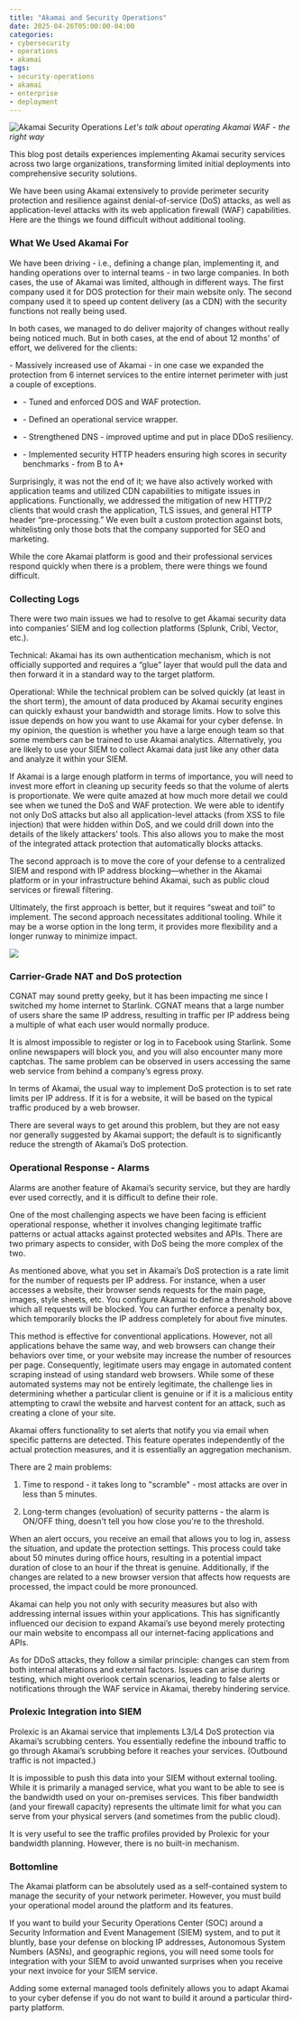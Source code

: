 ```yaml
---
title: "Akamai and Security Operations"
date: 2025-04-26T05:00:00-04:00
categories:
- cybersecurity
- operations
- akamai
tags:
- security-operations
- akamai
- enterprise
- deployment
---
```

![Akamai Security Operations](/assets/images/posts/akamai-operations/akamai-security-operations.jpg)
*Let's talk about operating Akamai WAF - the right way*

This blog post details experiences implementing Akamai security services across two large organizations, transforming limited initial deployments into comprehensive security solutions.

We have been using Akamai extensively to provide perimeter security protection and resilience against denial-of-service (DoS) attacks, as well as application-level attacks with its web application firewall (WAF) capabilities. Here are the things we found difficult without additional tooling.

### **What We Used Akamai For**

We have been driving - i.e., defining a change plan, implementing it, and handing operations over to internal teams - in two large companies. In both cases, the use of Akamai was limited, although in different ways. The first company used it for DOS protection for their main website only. The second company used it to speed up content delivery (as a CDN) with the security functions not really being used.

In both cases, we managed to do deliver majority of changes without really being noticed much. But in both cases, at the end of about 12 months' of effort, we delivered for the clients:

\- Massively increased use of Akamai - in one case we expanded the protection from 6 internet services to the entire internet perimeter with just a couple of exceptions.

*   \- Tuned and enforced DOS and WAF protection.
    
*   \- Defined an operational service wrapper.
    
*   \- Strengthened DNS - improved uptime and put in place DDoS resiliency.
    
*   \- Implemented security HTTP headers ensuring high scores in security benchmarks - from B to A+
    

Surprisingly, it was not the end of it; we have also actively worked with application teams and utilized CDN capabilities to mitigate issues in applications. Functionally, we addressed the mitigation of new HTTP/2 clients that would crash the application, TLS issues, and general HTTP header “pre-processing.” We even built a custom protection against bots, whitelisting only those bots that the company supported for SEO and marketing.

While the core Akamai platform is good and their professional services respond quickly when there is a problem, there were things we found difficult.

### **Collecting Logs**

There were two main issues we had to resolve to get Akamai security data into companies’ SIEM and log collection platforms (Splunk, Cribl, Vector, etc.).

Technical: Akamai has its own authentication mechanism, which is not officially supported and requires a “glue” layer that would pull the data and then forward it in a standard way to the target platform.

Operational: While the technical problem can be solved quickly (at least in the short term), the amount of data produced by Akamai security engines can quickly exhaust your bandwidth and storage limits. How to solve this issue depends on how you want to use Akamai for your cyber defense. In my opinion, the question is whether you have a large enough team so that some members can be trained to use Akamai analytics. Alternatively, you are likely to use your SIEM to collect Akamai data just like any other data and analyze it within your SIEM.

If Akamai is a large enough platform in terms of importance, you will need to invest more effort in cleaning up security feeds so that the volume of alerts is proportionate. We were quite amazed at how much more detail we could see when we tuned the DoS and WAF protection. We were able to identify not only DoS attacks but also all application-level attacks (from XSS to file injection) that were hidden within DoS, and we could drill down into the details of the likely attackers’ tools. This also allows you to make the most of the integrated attack protection that automatically blocks attacks.

The second approach is to move the core of your defense to a centralized SIEM and respond with IP address blocking—whether in the Akamai platform or in your infrastructure behind Akamai, such as public cloud services or firewall filtering.

Ultimately, the first approach is better, but it requires “sweat and toil” to implement. The second approach necessitates additional tooling. While it may be a worse option in the long term, it provides more flexibility and a longer runway to minimize impact.

![ ](/assets/images/posts/akamai-operations/akamai2.jpg)


### **Carrier-Grade NAT and DoS protection**

CGNAT may sound pretty geeky, but it has been impacting me since I switched my home internet to Starlink. CGNAT means that a large number of users share the same IP address, resulting in traffic per IP address being a multiple of what each user would normally produce.

It is almost impossible to register or log in to Facebook using Starlink. Some online newspapers will block you, and you will also encounter many more captchas. The same problem can be observed in users accessing the same web service from behind a company’s egress proxy.

In terms of Akamai, the usual way to implement DoS protection is to set rate limits per IP address. If it is for a website, it will be based on the typical traffic produced by a web browser.

There are several ways to get around this problem, but they are not easy nor generally suggested by Akamai support; the default is to significantly reduce the strength of Akamai’s DoS protection.

### **Operational Response - Alarms**

Alarms are another feature of Akamai’s security service, but they are hardly ever used correctly, and it is difficult to define their role.

One of the most challenging aspects we have been facing is efficient operational response, whether it involves changing legitimate traffic patterns or actual attacks against protected websites and APIs. There are two primary aspects to consider, with DoS being the more complex of the two.

As mentioned above, what you set in Akamai’s DoS protection is a rate limit for the number of requests per IP address. For instance, when a user accesses a website, their browser sends requests for the main page, images, style sheets, etc. You configure Akamai to define a threshold above which all requests will be blocked. You can further enforce a penalty box, which temporarily blocks the IP address completely for about five minutes.

This method is effective for conventional applications. However, not all applications behave the same way, and web browsers can change their behaviors over time, or your website may increase the number of resources per page. Consequently, legitimate users may engage in automated content scraping instead of using standard web browsers. While some of these automated systems may not be entirely legitimate, the challenge lies in determining whether a particular client is genuine or if it is a malicious entity attempting to crawl the website and harvest content for an attack, such as creating a clone of your site.

Akamai offers functionality to set alerts that notify you via email when specific patterns are detected. This feature operates independently of the actual protection measures, and it is essentially an aggregation mechanism.

There are 2 main problems:

1.  Time to respond - it takes long to "scramble" - most attacks are over in less than 5 minutes.
    
2.  Long-term changes (evoluation) of security patterns - the alarm is ON/OFF thing, doesn't tell you how close you're to the threshold.
    

When an alert occurs, you receive an email that allows you to log in, assess the situation, and update the protection settings. This process could take about 50 minutes during office hours, resulting in a potential impact duration of close to an hour if the threat is genuine. Additionally, if the changes are related to a new browser version that affects how requests are processed, the impact could be more pronounced.

Akamai can help you not only with security measures but also with addressing internal issues within your applications. This has significantly influenced our decision to expand Akamai’s use beyond merely protecting our main website to encompass all our internet-facing applications and APIs.

As for DDoS attacks, they follow a similar principle: changes can stem from both internal alterations and external factors. Issues can arise during testing, which might overlook certain scenarios, leading to false alerts or notifications through the WAF service in Akamai, thereby hindering service.

### **Prolexic Integration into SIEM**

Prolexic is an Akamai service that implements L3/L4 DoS protection via Akamai’s scrubbing centers. You essentially redefine the inbound traffic to go through Akamai’s scrubbing before it reaches your services. (Outbound traffic is not impacted.)

It is impossible to push this data into your SIEM without external tooling. While it is primarily a managed service, what you want to be able to see is the bandwidth used on your on-premises services. This fiber bandwidth (and your firewall capacity) represents the ultimate limit for what you can serve from your physical servers (and sometimes from the public cloud).

It is very useful to see the traffic profiles provided by Prolexic for your bandwidth planning. However, there is no built-in mechanism.

### **Bottomline**

The Akamai platform can be absolutely used as a self-contained system to manage the security of your network perimeter. However, you must build your operational model around the platform and its features.

If you want to build your Security Operations Center (SOC) around a Security Information and Event Management (SIEM) system, and to put it bluntly, base your defense on blocking IP addresses, Autonomous System Numbers (ASNs), and geographic regions, you will need some tools for integration with your SIEM to avoid unwanted surprises when you receive your next invoice for your SIEM service.

Adding some external managed tools definitely allows you to adapt Akamai to your cyber defense if you do not want to build it around a particular third-party platform.